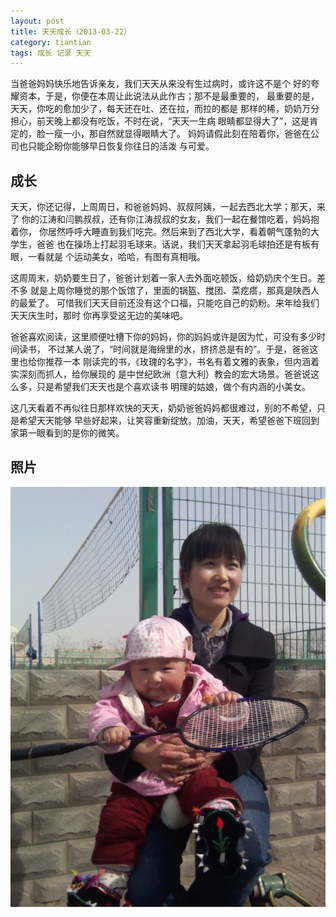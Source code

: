 ```yaml
---
layout: post
title: 天天成长（2013-03-22）
category: tiantian
tags: 成长 记录 天天
---
```


当爸爸妈妈快乐地告诉亲友，我们天天从来没有生过病时，或许这不是个
好的夸耀资本，于是，你便在本周让此说法从此作古；那不是最重要的，
最重要的是，天天，你吃的愈加少了，每天还在吐、还在拉，而拉的都是
那样的稀，奶奶万分担心，前天晚上都没有吃饭，不时在说，“天天一生病
眼睛都显得大了”，这是肯定的，脸一瘦一小，那自然就显得眼睛大了。
妈妈请假此刻在陪着你，爸爸在公司也只能企盼你能够早日恢复你往日的活泼
与可爱。

## 成长

天天，你还记得，上周周日，和爸爸妈妈、叔叔阿姨，一起去西北大学；那天，来了
你的江涛和闫鹏叔叔，还有你江涛叔叔的女友，我们一起在餐馆吃着，妈妈抱着你，
你居然呼呼大睡直到我们吃完。然后来到了西北大学，看着朝气蓬勃的大学生，爸爸
也在操场上打起羽毛球来。话说，我们天天拿起羽毛球拍还是有板有眼，一看就是
个运动美女，哈哈，有图有真相哦。

这周周末，奶奶要生日了，爸爸计划着一家人去外面吃顿饭，给奶奶庆个生日。差不多
就是上周你睡觉的那个饭馆了，里面的锅盔、搅团、菜疙瘩，那真是陕西人的最爱了。
可惜我们天天目前还没有这个口福，只能吃自己的奶粉。来年给我们天天庆生时，那时
你再享受这无边的美味吧。

爸爸喜欢阅读，这里顺便吐槽下你的妈妈，你的妈妈或许是因为忙，可没有多少时间读书，
不过某人说了，“时间就是海绵里的水，挤挤总是有的”。于是，爸爸这里也给你推荐一本
刚读完的书，《玫瑰的名字》，书名有着文雅的表象，但内涵着实深刻而抓人，给你展现的
是中世纪欧洲（意大利）教会的宏大场景。爸爸说这么多，只是希望我们天天也是个喜欢读书
明理的姑娘，做个有内涵的小美女。

这几天看着不再似往日那样欢快的天天，奶奶爸爸妈妈都很难过，别的不希望，只是希望天天能够
早些好起来，让笑容重新绽放。加油，天天，希望爸爸下班回到家第一眼看到的是你的微笑。

## 照片

![tiantian](/assets/images/tiantian20130322.jpg)
